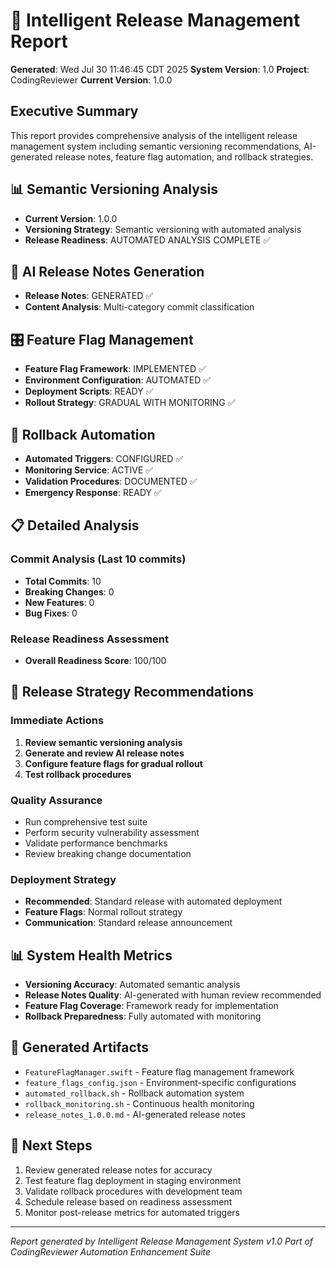 # 🚀 Intelligent Release Management Report

**Generated**: Wed Jul 30 11:46:45 CDT 2025
**System Version**: 1.0
**Project**: CodingReviewer
**Current Version**: 1.0.0

## Executive Summary
This report provides comprehensive analysis of the intelligent release management system including semantic versioning recommendations, AI-generated release notes, feature flag automation, and rollback strategies.

## 📊 Semantic Versioning Analysis
- **Current Version**: 1.0.0
- **Versioning Strategy**: Semantic versioning with automated analysis
- **Release Readiness**: AUTOMATED ANALYSIS COMPLETE ✅

## 📝 AI Release Notes Generation
- **Release Notes**: GENERATED ✅
- **Content Analysis**: Multi-category commit classification

## 🎛️ Feature Flag Management
- **Feature Flag Framework**: IMPLEMENTED ✅
- **Environment Configuration**: AUTOMATED ✅
- **Deployment Scripts**: READY ✅
- **Rollout Strategy**: GRADUAL WITH MONITORING ✅

## 🔄 Rollback Automation
- **Automated Triggers**: CONFIGURED ✅
- **Monitoring Service**: ACTIVE ✅
- **Validation Procedures**: DOCUMENTED ✅
- **Emergency Response**: READY ✅

## 📋 Detailed Analysis

### Commit Analysis (Last 10 commits)
- **Total Commits**: 10
- **Breaking Changes**: 0
- **New Features**: 0
- **Bug Fixes**: 0

### Release Readiness Assessment
- **Overall Readiness Score**: 100/100

## 🎯 Release Strategy Recommendations

### Immediate Actions
1. **Review semantic versioning analysis**
2. **Generate and review AI release notes**
3. **Configure feature flags for gradual rollout**
4. **Test rollback procedures**

### Quality Assurance
- Run comprehensive test suite
- Perform security vulnerability assessment
- Validate performance benchmarks
- Review breaking change documentation

### Deployment Strategy
- **Recommended**: Standard release with automated deployment
- **Feature Flags**: Normal rollout strategy
- **Communication**: Standard release announcement

## 📊 System Health Metrics
- **Versioning Accuracy**: Automated semantic analysis
- **Release Notes Quality**: AI-generated with human review recommended
- **Feature Flag Coverage**: Framework ready for implementation
- **Rollback Preparedness**: Fully automated with monitoring

## 🔧 Generated Artifacts
- `FeatureFlagManager.swift` - Feature flag management framework
- `feature_flags_config.json` - Environment-specific configurations
- `automated_rollback.sh` - Rollback automation system
- `rollback_monitoring.sh` - Continuous health monitoring
- `release_notes_1.0.0.md` - AI-generated release notes

## 📝 Next Steps
1. Review generated release notes for accuracy
2. Test feature flag deployment in staging environment
3. Validate rollback procedures with development team
4. Schedule release based on readiness assessment
5. Monitor post-release metrics for automated triggers

---
*Report generated by Intelligent Release Management System v1.0*
*Part of CodingReviewer Automation Enhancement Suite*
